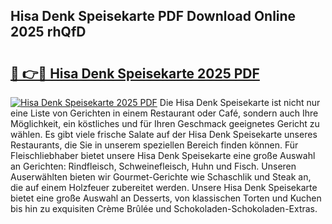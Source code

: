## Hisa Denk Speisekarte PDF Download Online 2025 rhQfD

# <h2><a href="http://gca8ivl.nevu.top/?p=Hisa+Denk+Speisekarte">🔗 👉🔴 Hisa Denk Speisekarte 2025 PDF</a></h2>

[![Hisa Denk Speisekarte 2025 PDF](https://i.imgur.com/dBaPXMq.png)](http://gca8ivl.nevu.top/?p=Hisa+Denk+Speisekarte)
Die Hisa Denk Speisekarte ist nicht nur eine Liste von Gerichten in einem Restaurant oder Café, sondern auch Ihre Möglichkeit, ein köstliches und für Ihren Geschmack geeignetes Gericht zu wählen. Es gibt viele frische Salate auf der Hisa Denk Speisekarte unseres Restaurants, die Sie in unserem speziellen Bereich finden können. Für Fleischliebhaber bietet unsere Hisa Denk Speisekarte eine große Auswahl an Gerichten: Rindfleisch, Schweinefleisch, Huhn und Fisch. Unseren Auserwählten bieten wir Gourmet-Gerichte wie Schaschlik und Steak an, die auf einem Holzfeuer zubereitet werden. Unsere Hisa Denk Speisekarte bietet eine große Auswahl an Desserts, von klassischen Torten und Kuchen bis hin zu exquisiten Crème Brûlée und Schokoladen-Schokoladen-Extras.
